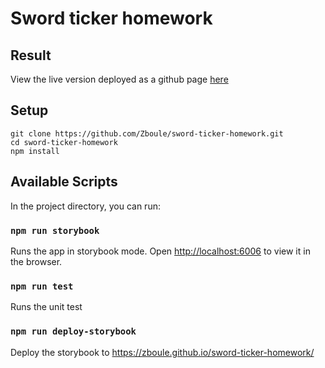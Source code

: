 # Sword ticker homework

## Result

View the live version deployed as a github page [here](https://zboule.github.io/sword-ticker-homework/?path=/docs/components-filedownloader--docs)

## Setup

```
git clone https://github.com/Zboule/sword-ticker-homework.git
cd sword-ticker-homework
npm install
```

## Available Scripts

In the project directory, you can run:

### `npm run storybook`

Runs the app in storybook mode.
Open [http://localhost:6006](http://localhost:6006) to view it in the browser.


### `npm run test`

Runs the unit test


### `npm run deploy-storybook`

Deploy the storybook to https://zboule.github.io/sword-ticker-homework/

